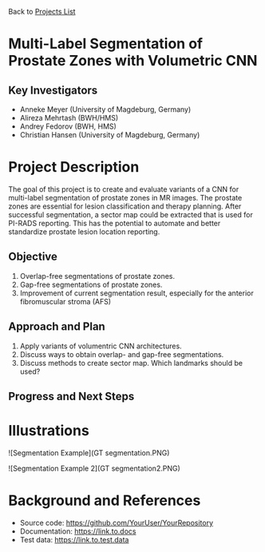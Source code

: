 Back to [Projects List](../../README.md#ProjectsList)

# Multi-Label Segmentation of Prostate Zones with Volumetric CNN

## Key Investigators

- Anneke Meyer (University of Magdeburg, Germany)
- Alireza Mehrtash (BWH/HMS)
- Andrey Fedorov (BWH, HMS)
- Christian Hansen (University of Magdeburg, Germany)

# Project Description

The goal of this project is to create and evaluate variants of a CNN for multi-label segmentation of prostate zones in MR images. The prostate zones are essential for lesion classification and therapy planning. 
After successful segmentation, a sector map could be extracted that is used for PI-RADS reporting. This has the potential to automate and better standardize prostate lesion location reporting.

## Objective

1. Overlap-free segmentations of prostate zones.
1. Gap-free segmentations of prostate zones.
1. Improvement of current segmentation result, especially for the anterior fibromuscular stroma (AFS)

## Approach and Plan

1. Apply variants of volumentric CNN architectures.
1. Discuss ways to obtain overlap- and gap-free segmentations.
1. Discuss methods to create sector map. Which landmarks should be used?

## Progress and Next Steps

<!--Describe progress and next steps in a few bullet points as you are making progress.-->

# Illustrations

<!--Add pictures and links to videos that demonstrate what has been accomplished.-->

![Segmentation Example](GT segmentation.PNG)

![Segmentation Example 2](GT segmentation2.PNG)

# Background and References

<!--Use this space for information that may help people better understand your project, like links to papers, source code, or data.-->

- Source code: https://github.com/YourUser/YourRepository
- Documentation: https://link.to.docs
- Test data: https://link.to.test.data

